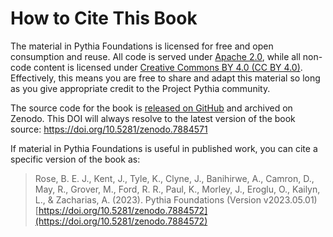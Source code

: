 # How to Cite This Book

The material in Pythia Foundations is licensed for free and open consumption and reuse. All code is served under [Apache 2.0](https://www.apache.org/licenses/LICENSE-2.0), while all non-code content is licensed under [Creative Commons BY 4.0 (CC BY 4.0)](https://creativecommons.org/licenses/by/4.0/). Effectively, this means you are free to share and adapt this material so long as you give appropriate credit to the Project Pythia community.

The source code for the book is [released on GitHub](https://github.com/ProjectPythia/pythia-foundations) and archived on Zenodo. This DOI will always resolve to the latest version of the book source:
<https://doi.org/10.5281/zenodo.7884571>

If material in Pythia Foundations is useful in published work, you can cite a specific version of the book as:

> Rose, B. E. J., Kent, J., Tyle, K., Clyne, J., Banihirwe, A., Camron, D., May, R., Grover, M., Ford, R. R., Paul, K., Morley, J., Eroglu, O., Kailyn, L., & Zacharias, A. (2023). Pythia Foundations (Version v2023.05.01) [https://doi.org/10.5281/zenodo.7884572](https://doi.org/10.5281/zenodo.7884572)
